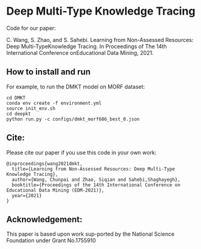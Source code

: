 # Deep Multi-Type Knowledge Tracing
Code for our paper:

C. Wang, S. Zhao, and S. Sahebi. Learning from Non-Assessed Resources: Deep Multi-TypeKnowledge Tracing. In Proceedings of The 14th International Conference onEducational Data Mining, 2021.


## How to install and run 

For example, to run the DMKT model on MORF dataset:
```angular2html
cd DMKT 
conda env create -f environment.yml
source init_env.sh
cd deepkt
python run.py -c configs/dmkt_morf686_best_0.json
```


## Cite:

Please cite our paper if you use this code in your own work:

```
@inproceedings{wang2021dmkt,
  title={Learning from Non-Assessed Resources: Deep Multi-Type Knowledge Tracing},
  author={Wang, Chunpai and Zhao, Siqian and Sahebi,Shaghayegh},
  booktitle={Proceedings of the 14th International Conference on Educational Data Mining (EDM-2021)},
  year={2021}
}
```

## Acknowledgement:

This  paper  is  based  upon  work  sup-ported by the National Science Foundation under Grant No.1755910
